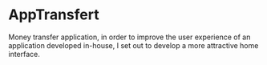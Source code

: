 # AppTransfert
Money transfer application, in order to improve the user experience of an application developed in-house, I set out to develop a more attractive home interface. 
